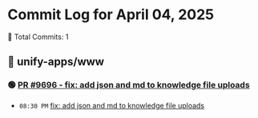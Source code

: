 # Commit Log for April 04, 2025

📝 Total Commits: 1

## 📁 unify-apps/www

### 🟢 [PR #9696 - fix: add json and md to knowledge file uploads](https://github.com/unify-apps/www/pull/9696)

- `08:30 PM` [fix: add json and md to knowledge file uploads](https://github.com/unify-apps/www/commit/3fbfe274f1a1fe44264a85bf5a05823bd7244cd3)


